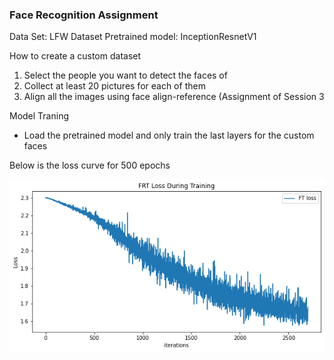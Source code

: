 ### Face Recognition Assignment

Data Set: LFW Dataset
Pretrained model: InceptionResnetV1

How to create a custom dataset
1. Select the people you want to detect the faces of
2. Collect at least 20 pictures for each of them
3. Align all the images using face align-reference (Assignment of Session 3

Model Traning
* Load the pretrained model and only train the last layers for the custom faces
  
Below is the loss curve for 500 epochs

![Loss curve](https://github.com/prarthananbhat/tsai-phase2/blob/master/Session-04/Loss_curve.png?raw=true)


